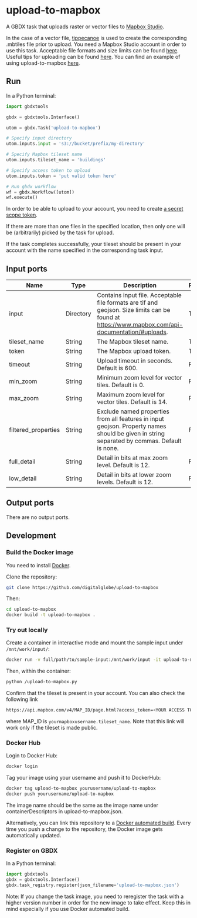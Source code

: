 # upload-to-mapbox

A GBDX task that uploads raster or vector files to [Mapbox Studio](https://www.mapbox.com/mapbox-studio/).

In the case of a vector file, [tippecanoe](https://github.com/mapbox/tippecanoe) is used to create the corresponding .mbtiles file prior to upload. You need a Mapbox Studio account in order to use this task.
Acceptable file formats and size limits can be found [here](https://www.mapbox.com/api-documentation/#uploads).
Useful tips for uploading can be found [here](https://www.mapbox.com/help/uploads/).
You can find an example of using upload-to-mapbox [here](http://gbdxstories.digitalglobe.com/osm-lulc/).

## Run

In a Python terminal:

```python
import gbdxtools

gbdx = gbdxtools.Interface()

utom = gbdx.Task('upload-to-mapbox')

# Specify input directory
utom.inputs.input = 's3://bucket/prefix/my-directory'

# Specify Mapbox tileset name
utom.inputs.tileset_name = 'buildings'

# Specify access token to upload
utom.inputs.token = 'put valid token here'

# Run gbdx workflow
wf = gbdx.Workflow([utom])
wf.execute()
```

In order to be able to upload to your account, you need to create [a secret scope token](https://www.mapbox.com/studio/account/tokens/).

If there are more than one files in the specified location, then only one will be (arbitrarily) picked by the
task for upload.

If the task completes successfully, your tileset should be present in your account with the name specified
in the corresponding task input.


## Input ports

| Name  | Type |  Description | Required |
|-------|--------------|----------------|----------------|
| input | Directory | Contains input file. Acceptable file formats are tif and geojson. Size limits can be found at https://www.mapbox.com/api-documentation/#uploads. | True |
|tileset_name | String | The Mapbox tileset name. | True |
| token | String | The Mapbox upload token. | True |
| timeout | String | Upload timeout in seconds. Default is 600. | False |
| min_zoom | String | Minimum zoom level for vector tiles. Default is 0. | False |
| max_zoom | String | Maximum zoom level for vector tiles. Default is 14. | False |
| filtered_properties | String | Exclude named properties from all features in input geojson. Property names should be given in string separated by commas. Default is none. | False |
| full_detail | String | Detail in bits at max zoom level. Default is 12. | False |
| low_detail | String | Detail in bits at lower zoom levels. Default is 12. | False |

## Output ports

There are no output ports.

## Development

### Build the Docker image

You need to install [Docker](https://docs.docker.com/engine/installation/).

Clone the repository:

```bash
git clone https://github.com/digitalglobe/upload-to-mapbox
```

Then:

```bash
cd upload-to-mapbox
docker build -t upload-to-mapbox .
```

### Try out locally

Create a container in interactive mode and mount the sample input under `/mnt/work/input/`:

```bash
docker run -v full/path/to/sample-input:/mnt/work/input -it upload-to-mapbox
```

Then, within the container:

```bash
python /upload-to-mapbox.py
```

Confirm that the tileset is present in your account. You can also check the following link

```bash
https://api.mapbox.com/v4/MAP_ID/page.html?access_token=<YOUR ACCESS TOKEN>
```

where MAP_ID is `yourmapboxusername.tileset_name`. Note that this link will work only if the tileset is made public.

### Docker Hub

Login to Docker Hub:

```bash
docker login
```

Tag your image using your username and push it to DockerHub:

```bash
docker tag upload-to-mapbox yourusername/upload-to-mapbox
docker push yourusername/upload-to-mapbox
```

The image name should be the same as the image name under containerDescriptors in upload-to-mapbox.json.

Alternatively, you can link this repository to a [Docker automated build](https://docs.docker.com/docker-hub/builds/).
Every time you push a change to the repository, the Docker image gets automatically updated.

### Register on GBDX

In a Python terminal:

```python
import gbdxtools
gbdx = gbdxtools.Interface()
gbdx.task_registry.register(json_filename='upload-to-mapbox.json')
```

Note: If you change the task image, you need to reregister the task with a higher version number
in order for the new image to take effect. Keep this in mind especially if you use Docker automated build.
